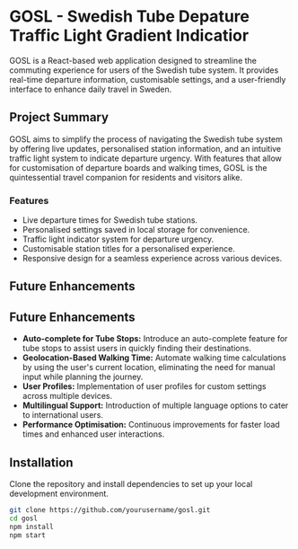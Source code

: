 # GOSL - Swedish Tube Depature Traffic Light Gradient Indicatior

GOSL is a React-based web application designed to streamline the commuting experience for users of the Swedish tube system. It provides real-time departure information, customisable settings, and a user-friendly interface to enhance daily travel in Sweden.

## Project Summary

GOSL aims to simplify the process of navigating the Swedish tube system by offering live updates, personalised station information, and an intuitive traffic light system to indicate departure urgency. With features that allow for customisation of departure boards and walking times, GOSL is the quintessential travel companion for residents and visitors alike.

### Features

- Live departure times for Swedish tube stations.
- Personalised settings saved in local storage for convenience.
- Traffic light indicator system for departure urgency.
- Customisable station titles for a personalised experience.
- Responsive design for a seamless experience across various devices.

## Future Enhancements

## Future Enhancements

- **Auto-complete for Tube Stops:** Introduce an auto-complete feature for tube stops to assist users in quickly finding their destinations.
- **Geolocation-Based Walking Time:** Automate walking time calculations by using the user's current location, eliminating the need for manual input while planning the journey.
- **User Profiles:** Implementation of user profiles for custom settings across multiple devices.
- **Multilingual Support:** Introduction of multiple language options to cater to international users.
- **Performance Optimisation:** Continuous improvements for faster load times and enhanced user interactions.

## Installation

Clone the repository and install dependencies to set up your local development environment.

```bash
git clone https://github.com/yourusername/gosl.git
cd gosl
npm install
npm start
```
